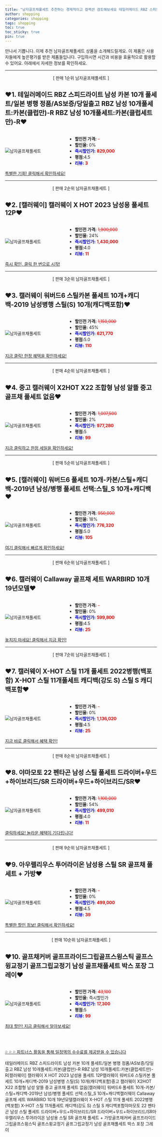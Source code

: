 ```yaml
---
title: "남자골프채풀세트 추천하는 경제적이고 컬렉션 검토해보세요 테일러메이드 RBZ 스피드라이트 남성 카본"
author: shopping
categories: shopping
tags: shopping
toc: true
toc_sticky: true
pin: true
---
```

만나서 기쁩니다. 이제 추천 남자골프채풀세트 상품을 소개해드릴게요. 이 제품은 사용자들에게 높은평가를 받은 제품들입니다. 구입하시면 시간과 비용을 효율적으로 활용할 수 있어요. 아래에서 자세한 정보를 확인하세요.

---
<p class="toplist" style="margin: 0 auto; display: block; width: fit-content;">[ 판매 1순위 남자골프채풀세트 ]</p>

<h2><strong>❤️1. 테일러메이드 RBZ 스피드라이트 남성 카본 10개 풀세트/일본 병행 정품/AS보증/당일출고 RBZ 남성 10개풀세트:카본(클럽만)-R RBZ 남성 10개풀세트:카본(클럽세트만)-R❤️</strong></h2>

<div style="display: flex; align-items: center;">
    <div style="flex: 0.4;">
        <img src="https://thumbnail9.coupangcdn.com/thumbnails/remote/230x230ex/image/vendor_inventory/1fda/76908e9e34dab7193a99df7a7514ba583d0f4cb31a90e9ef9fac544dfaf3.jpg" alt="남자골프채풀세트" style="max-width: 100%;">
    </div>
    <div style="flex: 0.6; margin-left: 10px;">
        <ul>
            <li><strong>할인전 가격:</strong> <del style="color: red;">-</del></li>
            <li><strong>할인율:</strong> 0%</li>
            <li><span style='color:blue'><strong>즉시할인가:</strong></span> <span style='color:red'><strong>829,000</strong></span></li>
            <li><strong>평점:</strong>4.5</li>
            <li><span style='color:blue'><strong>리뷰:</strong></span> <span style='color:red'><strong>3</strong></span></li>
        </ul>
    </div>
</div>
<div class="center">
    <a href="https://selin100587001.github.io?lptag=AF9450613&subid=githubio&pageKey=7211659477&traceid=V0-153&itemId=18252422627&vendorItemId=90451607197" class="myButton">
        특별한 기회! 클릭해서 확인하세요!
    </a>
</div>


---
<p class="toplist" style="margin: 0 auto; display: block; width: fit-content;">[ 판매 2순위 남자골프채풀세트 ]</p>

<h2><strong>❤️2. [캘러웨이] 캘러웨이 X HOT 2023 남성용 풀세트 12P❤️</strong></h2>

<div style="display: flex; align-items: center;">
    <div style="flex: 0.4;">
        <img src="https://thumbnail7.coupangcdn.com/thumbnails/remote/230x230ex/image/vendor_inventory/24cb/80dc6971cc0bd1f8d4fc55cafdb1090677af8605fafb98aa971b22b044de.png" alt="남자골프채풀세트" style="max-width: 100%;">
    </div>
    <div style="flex: 0.6; margin-left: 10px;">
        <ul>
            <li><strong>할인전 가격:</strong> <del style="color: red;">1,900,000</del></li>
            <li><strong>할인율:</strong> 24%</li>
            <li><span style='color:blue'><strong>즉시할인가:</strong></span> <span style='color:red'><strong>1,430,000</strong></span></li>
            <li><strong>평점:</strong>4.0</li>
            <li><span style='color:blue'><strong>리뷰:</strong></span> <span style='color:red'><strong>11</strong></span></li>
        </ul>
    </div>
</div>
<div class="center">
    <a href="https://selin100587001.github.io?lptag=AF9450613&subid=githubio&pageKey=2164425354&traceid=V0-153&itemId=3678092743&vendorItemId=71663436319" class="myButton">
        즉시 확인, 클릭 한 번으로 시작!
    </a>
</div>


---
<p class="toplist" style="margin: 0 auto; display: block; width: fit-content;">[ 판매 3순위 남자골프채풀세트 ]</p>

<h2><strong>❤️3. 캘러웨이 워버드6 스틸카본 풀세트 10개+캐디백-2019 남성병행 스틸(S) 10개(캐디백포함)❤️</strong></h2>

<div style="display: flex; align-items: center;">
    <div style="flex: 0.4;">
        <img src="https://thumbnail6.coupangcdn.com/thumbnails/remote/230x230ex/image/vendor_inventory/9a1a/246c4f6aaee50772f8233e080e374bd4f9be9e806d9357457a3956120a58.jpg" alt="남자골프채풀세트" style="max-width: 100%;">
    </div>
    <div style="flex: 0.6; margin-left: 10px;">
        <ul>
            <li><strong>할인전 가격:</strong> <del style="color: red;">1,150,000</del></li>
            <li><strong>할인율:</strong> 45%</li>
            <li><span style='color:blue'><strong>즉시할인가:</strong></span> <span style='color:red'><strong>621,770</strong></span></li>
            <li><strong>평점:</strong>5.0</li>
            <li><span style='color:blue'><strong>리뷰:</strong></span> <span style='color:red'><strong>110</strong></span></li>
        </ul>
    </div>
</div>
<div class="center">
    <a href="https://selin100587001.github.io?lptag=AF9450613&subid=githubio&pageKey=6940121199&traceid=V0-153&itemId=16825840077&vendorItemId=89276552659" class="myButton">
        지금 클릭! 한정 혜택을 확인하세요!
    </a>
</div>


---
<p class="toplist" style="margin: 0 auto; display: block; width: fit-content;">[ 판매 4순위 남자골프채풀세트 ]</p>

<h2><strong>❤️4. 중고 캘러웨이 X2HOT X22 조합형 남성 알뜰 중고 골프채 풀세트 없음❤️</strong></h2>

<div style="display: flex; align-items: center;">
    <div style="flex: 0.4;">
        <img src="https://thumbnail10.coupangcdn.com/thumbnails/remote/230x230ex/image/vendor_inventory/1ea3/0cdf4beeb535c73fc60540b861aac10bad99b71ef26f5159eb9009b52307.jpg" alt="남자골프채풀세트" style="max-width: 100%;">
    </div>
    <div style="flex: 0.6; margin-left: 10px;">
        <ul>
            <li><strong>할인전 가격:</strong> <del style="color: red;">1,007,500</del></li>
            <li><strong>할인율:</strong> 2%</li>
            <li><span style='color:blue'><strong>즉시할인가:</strong></span> <span style='color:red'><strong>977,280</strong></span></li>
            <li><strong>평점:</strong>5</li>
            <li><span style='color:blue'><strong>리뷰:</strong></span> <span style='color:red'><strong>99</strong></span></li>
        </ul>
    </div>
</div>
<div class="center">
    <a href="https://selin100587001.github.io?lptag=AF9450613&subid=githubio&pageKey=8196761601&traceid=V0-153&itemId=23477079892&vendorItemId=90503590186" class="myButton">
        지금 클릭하고 한정 세일을 확인하세요!
    </a>
</div>


---
<p class="toplist" style="margin: 0 auto; display: block; width: fit-content;">[ 판매 5순위 남자골프채풀세트 ]</p>

<h2><strong>❤️5. [캘러웨이] 워버드6 풀세트 10개-카본/스틸+캐디백-2019년 남성/병행 풀세트 선택:스틸_S 10개+캐디백❤️</strong></h2>

<div style="display: flex; align-items: center;">
    <div style="flex: 0.4;">
        <img src="https://thumbnail8.coupangcdn.com/thumbnails/remote/230x230ex/image/vendor_inventory/10aa/37e951d1f1dc5b2e61a0a2796a407fe4ac32ecbfbd05cbd41c08ef75f3a1.jpg" alt="남자골프채풀세트" style="max-width: 100%;">
    </div>
    <div style="flex: 0.6; margin-left: 10px;">
        <ul>
            <li><strong>할인전 가격:</strong> <del style="color: red;">950,000</del></li>
            <li><strong>할인율:</strong> 18%</li>
            <li><span style='color:blue'><strong>즉시할인가:</strong></span> <span style='color:red'><strong>776,320</strong></span></li>
            <li><strong>평점:</strong>5.0</li>
            <li><span style='color:blue'><strong>리뷰:</strong></span> <span style='color:red'><strong>105</strong></span></li>
        </ul>
    </div>
</div>
<div class="center">
    <a href="https://selin100587001.github.io?lptag=AF9450613&subid=githubio&pageKey=1569198209&traceid=V0-153&itemId=2683349321&vendorItemId=87416943343" class="myButton">
        여기 클릭해서 빠르게 확인하세요!
    </a>
</div>


---
<p class="toplist" style="margin: 0 auto; display: block; width: fit-content;">[ 판매 6순위 남자골프채풀세트 ]</p>

<h2><strong>❤️6. 캘러웨이 Callaway 골프채 세트 WARBIRD 10개 19년모델❤️</strong></h2>

<div style="display: flex; align-items: center;">
    <div style="flex: 0.4;">
        <img src="https://thumbnail6.coupangcdn.com/thumbnails/remote/230x230ex/image/vendor_inventory/32f0/58e42aca397562829f3a6160e61918f26dab601e6f2368e393e7f40eb0c2.JPG" alt="남자골프채풀세트" style="max-width: 100%;">
    </div>
    <div style="flex: 0.6; margin-left: 10px;">
        <ul>
            <li><strong>할인전 가격:</strong> <del style="color: red;">-</del></li>
            <li><strong>할인율:</strong> 0%</li>
            <li><span style='color:blue'><strong>즉시할인가:</strong></span> <span style='color:red'><strong>599,800</strong></span></li>
            <li><strong>평점:</strong>4.5</li>
            <li><span style='color:blue'><strong>리뷰:</strong></span> <span style='color:red'><strong>25</strong></span></li>
        </ul>
    </div>
</div>
<div class="center">
    <a href="https://selin100587001.github.io?lptag=AF9450613&subid=githubio&pageKey=6528303915&traceid=V0-153&itemId=14489492397&vendorItemId=86388776306" class="myButton">
        놓치지 마세요! 클릭해서 지금 확인!
    </a>
</div>


---
<p class="toplist" style="margin: 0 auto; display: block; width: fit-content;">[ 판매 7순위 남자골프채풀세트 ]</p>

<h2><strong>❤️7. 캘러웨이 X-HOT 스틸 11개 풀세트 2022병행(백포함) X-HOT 스틸 11개풀세트 캐디백(강도 S) 스틸 S 캐디백포함❤️</strong></h2>

<div style="display: flex; align-items: center;">
    <div style="flex: 0.4;">
        <img src="https://thumbnail6.coupangcdn.com/thumbnails/remote/230x230ex/image/vendor_inventory/9725/997b1638e6de13fe42b78a43088cb825b62a1b4796d38e27fda302c48c51.jpg" alt="남자골프채풀세트" style="max-width: 100%;">
    </div>
    <div style="flex: 0.6; margin-left: 10px;">
        <ul>
            <li><strong>할인전 가격:</strong> <del style="color: red;">-</del></li>
            <li><strong>할인율:</strong> 0%</li>
            <li><span style='color:blue'><strong>즉시할인가:</strong></span> <span style='color:red'><strong>1,136,020</strong></span></li>
            <li><strong>평점:</strong>4.5</li>
            <li><span style='color:blue'><strong>리뷰:</strong></span> <span style='color:red'><strong>25</strong></span></li>
        </ul>
    </div>
</div>
<div class="center">
    <a href="https://selin100587001.github.io?lptag=AF9450613&subid=githubio&pageKey=6540437307&traceid=V0-153&itemId=14559595872&vendorItemId=86273826337" class="myButton">
        지금 바로 클릭해서 혜택 확인!
    </a>
</div>


---
<p class="toplist" style="margin: 0 auto; display: block; width: fit-content;">[ 판매 8순위 남자골프채풀세트 ]</p>

<h2><strong>❤️8. 야마모토 22 펜타곤 남성 스틸 풀세트 드라이버+우드+하이브리드/SR 드라이버+우드+하이브리드/SR❤️</strong></h2>

<div style="display: flex; align-items: center;">
    <div style="flex: 0.4;">
        <img src="https://thumbnail10.coupangcdn.com/thumbnails/remote/230x230ex/image/vendor_inventory/c571/f1b845fc5434b1392c2be23518a7eaaa82d066e40b82796c920632bd1016.jpg" alt="남자골프채풀세트" style="max-width: 100%;">
    </div>
    <div style="flex: 0.6; margin-left: 10px;">
        <ul>
            <li><strong>할인전 가격:</strong> <del style="color: red;">1,100,000</del></li>
            <li><strong>할인율:</strong> 54%</li>
            <li><span style='color:blue'><strong>즉시할인가:</strong></span> <span style='color:red'><strong>499,010</strong></span></li>
            <li><strong>평점:</strong>4.0</li>
            <li><span style='color:blue'><strong>리뷰:</strong></span> <span style='color:red'><strong>11</strong></span></li>
        </ul>
    </div>
</div>
<div class="center">
    <a href="https://selin100587001.github.io?lptag=AF9450613&subid=githubio&pageKey=6583685196&traceid=V0-153&itemId=14826240214&vendorItemId=90173087701" class="myButton">
        클릭하세요! 놀라운 혜택이 기다립니다!
    </a>
</div>


---
<p class="toplist" style="margin: 0 auto; display: block; width: fit-content;">[ 판매 9순위 남자골프채풀세트 ]</p>

<h2><strong>❤️9. 아우랠리우스 투어라이온 남성용 스틸 SR 골프채 풀세트 + 가방❤️</strong></h2>

<div style="display: flex; align-items: center;">
    <div style="flex: 0.4;">
        <img src="https://thumbnail6.coupangcdn.com/thumbnails/remote/230x230ex/image/retail/images/2020/07/09/18/7/790551c2-5c51-4974-aeaf-0bbbbd63d5e7.jpg" alt="남자골프채풀세트" style="max-width: 100%;">
    </div>
    <div style="flex: 0.6; margin-left: 10px;">
        <ul>
            <li><strong>할인전 가격:</strong> <del style="color: red;">-</del></li>
            <li><strong>할인율:</strong> 0%</li>
            <li><span style='color:blue'><strong>즉시할인가:</strong></span> <span style='color:red'><strong>499,000</strong></span></li>
            <li><strong>평점:</strong>4.5</li>
            <li><span style='color:blue'><strong>리뷰:</strong></span> <span style='color:red'><strong>39</strong></span></li>
        </ul>
    </div>
</div>
<div class="center">
    <a href="https://selin100587001.github.io?lptag=AF9450613&subid=githubio&pageKey=6732269044&traceid=V0-153&itemId=170602746&vendorItemId=71059015069" class="myButton">
        특별한 할인 정보! 클릭해서 확인하세요!
    </a>
</div>


---
<p class="toplist" style="margin: 0 auto; display: block; width: fit-content;">[ 판매 10순위 남자골프채풀세트 ]</p>

<h2><strong>❤️10. 골프채커버 골프프라이드그립골프스윙스틱 골프스윙교정기 골프그립교정기 남성 골프채풀세트 박스 포장 그레이❤️</strong></h2>

<div style="display: flex; align-items: center;">
    <div style="flex: 0.4;">
        <img src="https://thumbnail6.coupangcdn.com/thumbnails/remote/230x230ex/image/vendor_inventory/9a00/4585565d053d12b49f4b841abef414fd8bbae0261b42404aed79c9d3be1f.jpg" alt="남자골프채풀세트" style="max-width: 100%;">
    </div>
    <div style="flex: 0.6; margin-left: 10px;">
        <ul>
            <li><strong>할인전 가격:</strong> <del style="color: red;">43,100</del></li>
            <li><strong>할인율:</strong> 즉시할인가</li>
            <li><span style='color:blue'><strong>즉시할인가:</strong></span> <span style='color:red'><strong>17,300</strong></span></li>
            <li><strong>평점:</strong>5</li>
            <li><span style='color:blue'><strong>리뷰:</strong></span> <span style='color:red'><strong>99</strong></span></li>
        </ul>
    </div>
</div>
<div class="center">
    <a href="https://selin100587001.github.io?lptag=AF9450613&subid=githubio&pageKey=8068079360&traceid=V0-153&itemId=22698782992&vendorItemId=89734432682" class="myButton">
        최대 할인! 지금 클릭해서 알아보세요!
    </a>
</div>

<br><br><br>[💦 💦 💦 파트너스 활동을 통해 일정액의 수수료를 제공받을 수 있습니다](https://link.coupang.com/a/bcpT2c)<br><br>테일러메이드 RBZ 스피드라이트 남성 카본 10개 풀세트/일본 병행 정품/AS보증/당일출고 RBZ 남성 10개풀세트:카본(클럽만)-R RBZ 남성 10개풀세트:카본(클럽세트만)-R[캘러웨이] 캘러웨이 X HOT 2023 남성용 풀세트 12P캘러웨이 워버드6 스틸카본 풀세트 10개+캐디백-2019 남성병행 스틸(S) 10개(캐디백포함)중고 캘러웨이 X2HOT X22 조합형 남성 알뜰 중고 골프채 풀세트 없음[캘러웨이] 워버드6 풀세트 10개-카본/스틸+캐디백-2019년 남성/병행 풀세트 선택:스틸_S 10개+캐디백캘러웨이 Callaway 골프채 세트 WARBIRD 10개 19년모델캘러웨이 X-HOT 스틸 11개 풀세트 2022병행(백포함) X-HOT 스틸 11개풀세트 캐디백(강도 S) 스틸 S 캐디백포함야마모토 22 펜타곤 남성 스틸 풀세트 드라이버+우드+하이브리드/SR 드라이버+우드+하이브리드/SR아우랠리우스 투어라이온 남성용 스틸 SR 골프채 풀세트 + 가방골프채커버 골프프라이드그립골프스윙스틱 골프스윙교정기 골프그립교정기 남성 골프채풀세트 박스 포장 그레이